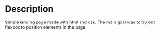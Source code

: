 # Description

Simple landing page made with html and css. The main goal was to try out flexbox to position elements in the page.